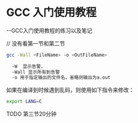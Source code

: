 # GCC 入门使用教程
--GCC入门使用教程的练习以及笔记

// 没有看第一节和第二节

```bash
gcc -Wall <FileName> -o <OutFileName>
 
  -W  显示告警，
  -Wall 显示所有到告警
  -o 用于指定输出的文件名，省略则输出为a.out
```

如果在编译到时候遇到乱码，则使用如下指令来修改：
```bash
export LANG=C
```

TODO 第三节20分钟
